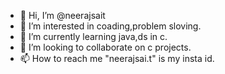 - 👋 Hi, I’m @neerajsait
- 👀 I’m interested in coading,problem sloving.
- 🌱 I’m currently learning java,ds in c.
- 💞️ I’m looking to collaborate on c projects.
- 📫 How to reach me "neerajsai.t" is my insta id.

<!---
neerajsait/neerajsait is a ✨ special ✨ repository because its `README.md` (this file) appears on your GitHub profile.
You can click the Preview link to take a look at your changes.
--->

